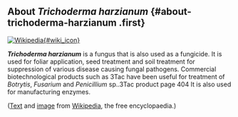 About *Trichoderma harzianum* {#about-trichoderma-harzianum .first}
-----------------------------

[![Wikipedia](/img/wikipedia_logo_v2_en.png){#wiki_icon}](http://en.wikipedia.org/wiki/Trichoderma_harzianum)

***Trichoderma harzianum*** is a fungus that is also used as a
fungicide. It is used for foliar application, seed treatment and soil
treatment for suppression of various disease causing fungal pathogens.
Commercial biotechnological products such as 3Tac have been useful for
treatment of *Botrytis*, *Fusarium* and *Penicillium* sp..3Tac product
page 404 It is also used for manufacturing enzymes.

([Text](http://en.wikipedia.org/wiki/Trichoderma_harzianum) and
[image](https://commons.wikimedia.org/wiki/File:Trichoderma_harzianum.jpg)
from [Wikipedia](http://en.wikipedia.org/), the free encyclopaedia.)

